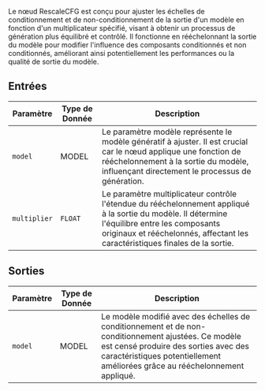 
Le nœud RescaleCFG est conçu pour ajuster les échelles de conditionnement et de non-conditionnement de la sortie d'un modèle en fonction d'un multiplicateur spécifié, visant à obtenir un processus de génération plus équilibré et contrôlé. Il fonctionne en rééchelonnant la sortie du modèle pour modifier l'influence des composants conditionnés et non conditionnés, améliorant ainsi potentiellement les performances ou la qualité de sortie du modèle.

## Entrées

| Paramètre | Type de Donnée | Description |
|-----------|-------------|-------------|
| `model`   | MODEL     | Le paramètre modèle représente le modèle génératif à ajuster. Il est crucial car le nœud applique une fonction de rééchelonnement à la sortie du modèle, influençant directement le processus de génération. |
| `multiplier` | `FLOAT` | Le paramètre multiplicateur contrôle l'étendue du rééchelonnement appliqué à la sortie du modèle. Il détermine l'équilibre entre les composants originaux et rééchelonnés, affectant les caractéristiques finales de la sortie. |

## Sorties

| Paramètre | Type de Donnée | Description |
|-----------|-------------|-------------|
| `model`   | MODEL     | Le modèle modifié avec des échelles de conditionnement et de non-conditionnement ajustées. Ce modèle est censé produire des sorties avec des caractéristiques potentiellement améliorées grâce au rééchelonnement appliqué. |
